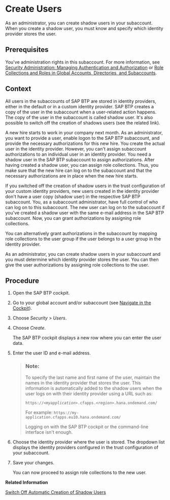 <!-- loioa3bc7e863ac54c23ab856863b681c9f8 -->

# Create Users

As an administrator, you can create shadow users in your subaccount. When you create a shadow user, you must know and specify which identity provider stores the user.



<a name="loioa3bc7e863ac54c23ab856863b681c9f8__prereq_kyb_mkt_bnb"/>

## Prerequisites

You've administration rights in this subaccount. For more information, see [Security Administration: Managing Authentication and Authorization](security-administration-managing-authentication-and-authorization-1ff47b2.md) or [Role Collections and Roles in Global Accounts, Directories, and Subaccounts](../10-concepts/role-collections-and-roles-in-global-accounts-directories-and-subaccounts-0039cf0.md).



## Context

All users in the subaccounts of SAP BTP are stored in identity providers, either in the default or in a custom identity provider. SAP BTP creates a copy of the user in the subaccount when a user-related action happens. The copy of the user in the subaccount is called shadow user. It's also possible to switch off the creation of shadows users \(see the related link\).

A new hire starts to work in your company next month. As an administrator, you want to provide a user, enable logon to the SAP BTP subaccount, and provide the necessary authorizations for this new hire. You create the actual user in the identity provider. However, you can't assign subaccount authorizations to an individual user in an identity provider. You need a shadow user in the SAP BTP subaccount to assign authorizations. After having created a shadow user, you can assign role collections. Thus, you make sure that the new hire can log on to the subaccount and that the necessary authorizations are in place when the new hire starts.

If you switched off the creation of shadow users in the trust configuration of your custom identity providers, new users created in the identity provider don't have a user copy \(shadow user\) in the respective SAP BTP subaccount. You, as a subaccount administrator, have full control of who can log on to this subaccount. The new user can log on to the subaccount if you've created a shadow user with the same e-mail address in the SAP BTP subaccount. Now, you can grant authorizations by assigning role collections.

You can alternatively grant authorizations in the subaccount by mapping role collections to the user group if the user belongs to a user group in the identity provider.

As an administrator, you can create shadow users in your subaccount and you must determine which identity provider stores the user. You can then give the user authorizations by assigning role collections to the user.



## Procedure

1.  Open the SAP BTP cockpit.

2.  Go to your global account and/or subaccount \(see [Navigate in the Cockpit](navigate-in-the-cockpit-0874895.md)\).

3.  Choose *Security* \> *Users*.

4.  Choose *Create*.

    The SAP BTP cockpit displays a new row where you can enter the user data.

5.  Enter the user ID and e-mail address.

    > ### Note:  
    > To specify the last name and first name of the user, maintain the names in the identity provider that stores the user. This information is automatically added to the shadow users when the user logs on with their identity provider using a URL such as:
    > 
    > <code>https://<i class="varname">&lt;myapplication&gt;</i>.cfapps.<i class="varname">&lt;region&gt;</i>.hana.ondemand.com/</code>
    > 
    > For example: `https://my-application.cfapps.eu10.hana.ondemand.com/`
    > 
    > Logging on with the SAP BTP cockpit or the command-line interface isn't enough.

6.  Choose the identity provider where the user is stored. The dropdown list displays the identity providers configured in the trust configuration of your subaccount.

7.  Save your changes.

    You can now proceed to assign role collections to the new user.


**Related Information**  


[Switch Off Automatic Creation of Shadow Users](switch-off-automatic-creation-of-shadow-users-d852567.md "To switch off the creation of shadow users in the trust configuration of custom identity providers, administrators must explicitly allow users to log on. Administrators then have full control over who is allowed to log on.")

